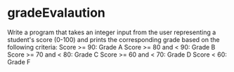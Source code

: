 # gradeEvalaution
Write a program that takes an integer input from the user representing a student's score (0-100) and prints the corresponding grade based on the following criteria: Score >= 90: Grade A Score >= 80 and &lt; 90: Grade B Score >= 70 and &lt; 80: Grade C Score >= 60 and &lt; 70: Grade D Score &lt; 60: Grade F

